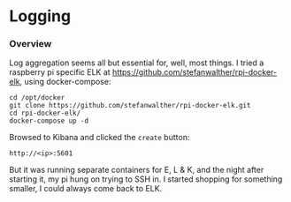 # Logging

### Overview

Log aggregation seems all but essential for, well, most things.  I tried a raspberry pi specific ELK at https://github.com/stefanwalther/rpi-docker-elk, using docker-compose:

    cd /opt/docker 
    git clone https://github.com/stefanwalther/rpi-docker-elk.git
    cd rpi-docker-elk/
    docker-compose up -d

Browsed to Kibana and clicked the `create` button:

    http://<ip>:5601

But it was running separate containers for E, L & K, and the night after starting it, my pi hung on trying to SSH in.  I started shopping for something smaller, I could always come back to ELK.

<find something less-is-more>